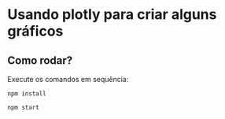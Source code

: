 # Usando plotly para criar alguns gráficos
## Como rodar?
Execute os comandos em sequência:
```
npm install

npm start
```